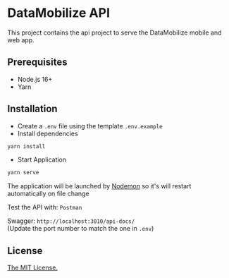 # DataMobilize API

This project contains the api project to serve the DataMobilize mobile and web app.

## Prerequisites

- Node.js 16+
- Yarn

## Installation

- Create a ```.env``` file using the template ```.env.example```
- Install dependencies

```bash
yarn install
```

- Start Application

```bash
yarn serve
```

The application will be launched by [Nodemon](https://nodemon.com) so it's will restart automatically on file change

Test the API with: `Postman`

Swagger: `http://localhost:3010/api-docs/`  
(Update the port number to match the one in `.env`)

## License

[The MIT License.](https://opensource.org/licenses/MIT)
